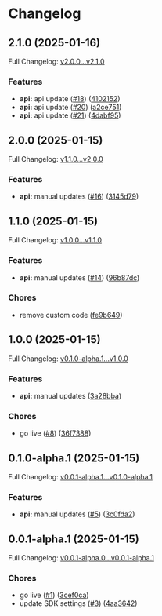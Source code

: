 # Changelog

## 2.1.0 (2025-01-16)

Full Changelog: [v2.0.0...v2.1.0](https://github.com/Zywa-co/nebula-python-sdk/compare/v2.0.0...v2.1.0)

### Features

* **api:** api update ([#18](https://github.com/Zywa-co/nebula-python-sdk/issues/18)) ([4102152](https://github.com/Zywa-co/nebula-python-sdk/commit/4102152d9cfc62806d4e58fef2ddd448714b3b4b))
* **api:** api update ([#20](https://github.com/Zywa-co/nebula-python-sdk/issues/20)) ([a2ce751](https://github.com/Zywa-co/nebula-python-sdk/commit/a2ce75123f6cb008b6585aa189fad5ab1bb76c28))
* **api:** api update ([#21](https://github.com/Zywa-co/nebula-python-sdk/issues/21)) ([4dabf95](https://github.com/Zywa-co/nebula-python-sdk/commit/4dabf9537d36be0bf72f832d2224af46cf7ca506))

## 2.0.0 (2025-01-15)

Full Changelog: [v1.1.0...v2.0.0](https://github.com/Zywa-co/nebula-python-sdk/compare/v1.1.0...v2.0.0)

### Features

* **api:** manual updates ([#16](https://github.com/Zywa-co/nebula-python-sdk/issues/16)) ([3145d79](https://github.com/Zywa-co/nebula-python-sdk/commit/3145d79f53183a2dcedf9bbbc7f37e1b1ed006e3))

## 1.1.0 (2025-01-15)

Full Changelog: [v1.0.0...v1.1.0](https://github.com/Zywa-co/nebula-python-sdk/compare/v1.0.0...v1.1.0)

### Features

* **api:** manual updates ([#14](https://github.com/Zywa-co/nebula-python-sdk/issues/14)) ([96b87dc](https://github.com/Zywa-co/nebula-python-sdk/commit/96b87dcfaeeccd227693c34724a52b26794d2685))


### Chores

* remove custom code ([fe9b649](https://github.com/Zywa-co/nebula-python-sdk/commit/fe9b649a1902c4374ac70f6e19b34ef7594d18e9))

## 1.0.0 (2025-01-15)

Full Changelog: [v0.1.0-alpha.1...v1.0.0](https://github.com/Zywa-co/nebula-python-sdk/compare/v0.1.0-alpha.1...v1.0.0)

### Features

* **api:** manual updates ([3a28bba](https://github.com/Zywa-co/nebula-python-sdk/commit/3a28bbae802e07b3580b8bbcc4ef99cc1b20f448))


### Chores

* go live ([#8](https://github.com/Zywa-co/nebula-python-sdk/issues/8)) ([36f7388](https://github.com/Zywa-co/nebula-python-sdk/commit/36f7388e00949f2d138546cda76df7f877262edd))

## 0.1.0-alpha.1 (2025-01-15)

Full Changelog: [v0.0.1-alpha.1...v0.1.0-alpha.1](https://github.com/Zywa-co/nebula-python-sdk/compare/v0.0.1-alpha.1...v0.1.0-alpha.1)

### Features

* **api:** manual updates ([#5](https://github.com/Zywa-co/nebula-python-sdk/issues/5)) ([3c0fda2](https://github.com/Zywa-co/nebula-python-sdk/commit/3c0fda22eae042e11fe8f73920cbc6e89eba6386))

## 0.0.1-alpha.1 (2025-01-15)

Full Changelog: [v0.0.1-alpha.0...v0.0.1-alpha.1](https://github.com/Zywa-co/nebula-python-sdk/compare/v0.0.1-alpha.0...v0.0.1-alpha.1)

### Chores

* go live ([#1](https://github.com/Zywa-co/nebula-python-sdk/issues/1)) ([3cef0ca](https://github.com/Zywa-co/nebula-python-sdk/commit/3cef0ca0113f679661a5b556bc2803e6629dfde6))
* update SDK settings ([#3](https://github.com/Zywa-co/nebula-python-sdk/issues/3)) ([4aa3642](https://github.com/Zywa-co/nebula-python-sdk/commit/4aa364225dd497d0f324f422ef91cd1cb52202b2))

